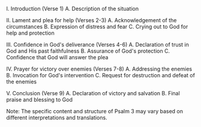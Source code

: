 I. Introduction (Verse 1)
    A. Description of the situation
    
II. Lament and plea for help (Verses 2-3)
    A. Acknowledgement of the circumstances
    B. Expression of distress and fear
    C. Crying out to God for help and protection

III. Confidence in God's deliverance (Verses 4-6)
    A. Declaration of trust in God and His past faithfulness
    B. Assurance of God's protection
    C. Confidence that God will answer the plea

IV. Prayer for victory over enemies (Verses 7-8)
    A. Addressing the enemies
    B. Invocation for God's intervention
    C. Request for destruction and defeat of the enemies

V. Conclusion (Verse 9)
    A. Declaration of victory and salvation
    B. Final praise and blessing to God

Note: The specific content and structure of Psalm 3 may vary based on different interpretations and translations.